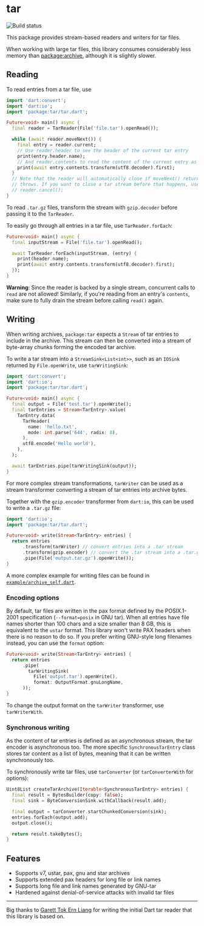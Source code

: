 # tar

![Build status](https://github.com/simolus3/tar/workflows/build/badge.svg)

This package provides stream-based readers and writers for tar files.

When working with large tar files, this library consumes considerably less memory
than [package:archive](https://pub.dev/packages/archive), although it is slightly slower.

## Reading

To read entries from a tar file, use

```dart
import 'dart:convert';
import 'dart:io';
import 'package:tar/tar.dart';

Future<void> main() async {
  final reader = TarReader(File('file.tar').openRead());

  while (await reader.moveNext()) {
    final entry = reader.current;
    // Use reader.header to see the header of the current tar entry
    print(entry.header.name);
    // And reader.contents to read the content of the current entry as a stream
    print(await entry.contents.transform(utf8.decoder).first);
  }
  // Note that the reader will automatically close if moveNext() returns false or
  // throws. If you want to close a tar stream before that happens, use
  // reader.cancel();
}
```

To read `.tar.gz` files, transform the stream with `gzip.decoder` before
passing it to the `TarReader`.

To easily go through all entries in a tar file, use `TarReader.forEach`:

```dart
Future<void> main() async {
  final inputStream = File('file.tar').openRead();

  await TarReader.forEach(inputStream, (entry) {
    print(header.name);
    print(await entry.contents.transform(utf8.decoder).first);
  });
}
```

__Warning__: Since the reader is backed by a single stream, concurrent calls to
`read` are not allowed! Similarly, if you're reading from an entry's `contents`,
make sure to fully drain the stream before calling `read()` again.

## Writing

When writing archives, `package:tar` expects a `Stream` of tar entries to include in
the archive.
This stream can then be converted into a stream of byte-array chunks forming the
encoded tar archive.

To write a tar stream into a `StreamSink<List<int>>`, such as an `IOSink` returned by
`File.openWrite`, use `tarWritingSink`:

```dart
import 'dart:convert';
import 'dart:io';
import 'package:tar/tar.dart';

Future<void> main() async {
  final output = File('test.tar').openWrite();
  final tarEntries = Stream<TarEntry>.value(
    TarEntry.data(
      TarHeader(
        name: 'hello.txt',
        mode: int.parse('644', radix: 8),
      ),
      utf8.encode('Hello world'),
    ),
  );

  await tarEntries.pipe(tarWritingSink(output));
}
```

For more complex stream transformations, `tarWriter` can be used as a stream
transformer converting a stream of tar entries into archive bytes.

Together with the `gzip.encoder` transformer from `dart:io`, this can be used
to write a `.tar.gz` file:

```dart
import 'dart:io';
import 'package:tar/tar.dart';

Future<void> write(Stream<TarEntry> entries) {
  return entries
      .transform(tarWriter) // convert entries into a .tar stream
      .transform(gzip.encoder) // convert the .tar stream into a .tar.gz stream
      .pipe(File('output.tar.gz').openWrite());
}
```

A more complex example for writing files can be found in [`example/archive_self.dart`](example/archive_self.dart).

### Encoding options

By default, tar files are  written in the pax format defined by the
POSIX.1-2001 specification (`--format=posix` in GNU tar).
When all entries have file names shorter than 100 chars and a size smaller 
than 8 GB, this is equivalent to the `ustar` format. This library won't write
PAX headers when there is no reason to do so.
If you prefer writing GNU-style long filenames instead, you can use the
`format` option:

```dart
Future<void> write(Stream<TarEntry> entries) {
  return entries
      .pipe(
        tarWritingSink(
          File('output.tar').openWrite(),
          format: OutputFormat.gnuLongName,
      ));
}
```

To change the output format on the `tarWriter` transformer, use
`tarWriterWith`.

### Synchronous writing

As the content of tar entries is defined as an asynchronous stream, the tar encoder is asynchronous too.
The more specific `SynchronousTarEntry` class stores tar content as a list of bytes, meaning that it can be
written synchronously too.

To synchronously write tar files, use `tarConverter` (or `tarConverterWith` for options):

```dart
Uint8List createTarArchive(Iterable<SynchronousTarEntry> entries) {
  final result = BytesBuilder(copy: false);
  final sink = ByteConversionSink.withCallback(result.add);

  final output = tarConverter.startChunkedConversion(sink);
  entries.forEach(output.add);
  output.close();

  return result.takeBytes();
}
```

## Features

- Supports v7, ustar, pax, gnu and star archives
- Supports extended pax headers for long file or link names
- Supports long file and link names generated by GNU-tar
- Hardened against denial-of-service attacks with invalid tar files

-----

Big thanks to [Garett Tok Ern Liang](https://github.com/walnutdust) for writing the initial 
Dart tar reader that this library is based on.
